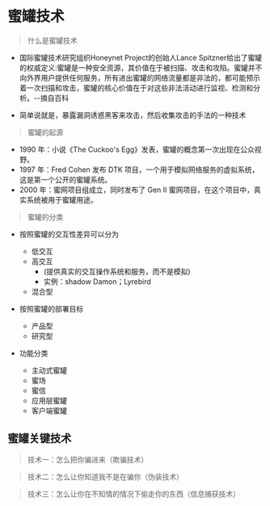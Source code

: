 # 蜜罐技术

> 什么是蜜罐技术

- 国际蜜罐技术研究组织Honeynet Project的创始人Lance Spitzner给出了蜜罐的权威定义:蜜罐是一种安全资源，其价值在于被扫描、攻击和攻陷。蜜罐并不向外界用户提供任何服务，所有进出蜜罐的网络流量都是非法的，都可能预示着一次扫描和攻击，蜜罐的核心价值在于对这些非法活动进行监视、检测和分析。--摘自百科

- 简单说就是，暴露漏洞诱惑黑客来攻击，然后收集攻击的手法的一种技术

> 蜜罐的起源

- 1990 年：小说《The Cuckoo's Egg》发表，蜜罐的概念第一次出现在公众视野。
- 1997 年：Fred Cohen 发布 DTK 项目，一个用于模拟网络服务的虚拟系统，这是第一个公开的蜜罐系统。
- 2000 年：蜜网项目组成立，同时发布了 Gen II 蜜网项目，在这个项目中，真实系统被用于蜜罐用途。


> 蜜罐的分类

- 按照蜜罐的交互性差异可以分为
  - 低交互
  - 高交互
    - (提供真实的交互操作系统和服务，而不是模拟)
    - 实例：shadow Damon；Lyrebird
  - 混合型

- 按照蜜罐的部署目标
  - 产品型
  - 研究型

- 功能分类
  - 主动式蜜罐
  - 蜜场
  - 蜜信
  - 应用层蜜罐
  - 客户端蜜罐

## 蜜罐关键技术

> 技术一：怎么把你骗进来（欺骗技术）

> 技术二：怎么让你知道我不是在骗你（伪装技术）

> 技术三：怎么让你在不知情的情况下偷走你的东西（信息捕获技术）
